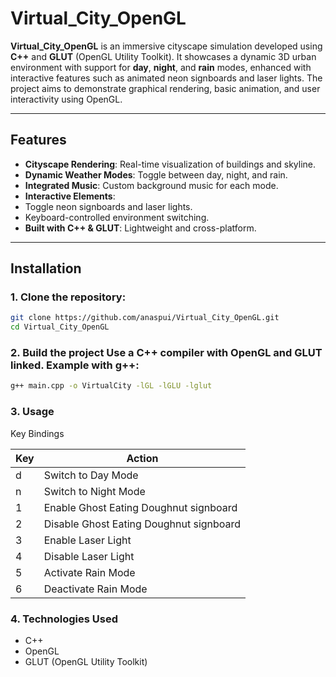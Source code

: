 # Virtual_City_OpenGL

**Virtual_City_OpenGL** is an immersive cityscape simulation developed using **C++** and **GLUT** (OpenGL Utility Toolkit). It showcases a dynamic 3D urban environment with support for **day**, **night**, and **rain** modes, enhanced with interactive features such as animated neon signboards and laser lights. The project aims to demonstrate graphical rendering, basic animation, and user interactivity using OpenGL.

---



##  Features

-  **Cityscape Rendering**: Real-time visualization of buildings and skyline.
-  **Dynamic Weather Modes**: Toggle between day, night, and rain.
-  **Integrated Music**: Custom background music for each mode.
-  **Interactive Elements**:
  - Toggle neon signboards and laser lights.
  - Keyboard-controlled environment switching.
-  **Built with C++ & GLUT**: Lightweight and cross-platform.

---

##  Installation

### 1. Clone the repository:

```bash
git clone https://github.com/anaspui/Virtual_City_OpenGL.git
cd Virtual_City_OpenGL
```
### 2. Build the project Use a C++ compiler with OpenGL and GLUT linked. Example with g++:
```bash
g++ main.cpp -o VirtualCity -lGL -lGLU -lglut
```

### 3. Usage
 Key Bindings

| Key | Action |
| --- | --- |
| d | Switch to Day Mode |
| n | Switch to Night Mode |
| 1 | Enable Ghost Eating Doughnut signboard |
| 2 | Disable Ghost Eating Doughnut signboard |
| 3 | Enable Laser Light |
| 4 | Disable Laser Light |
| 5 | Activate Rain Mode |
| 6 | Deactivate Rain Mode |



### 4. Technologies Used

-   C++
-   OpenGL
-   GLUT (OpenGL Utility Toolkit)

